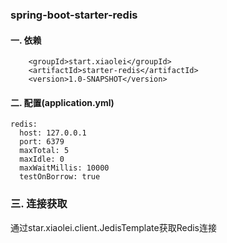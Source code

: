 
### spring-boot-starter-redis

#### 一. 依赖
```
    <groupId>start.xiaolei</groupId>
    <artifactId>starter-redis</artifactId>
    <version>1.0-SNAPSHOT</version>
```

#### 二. 配置(application.yml)
```
redis:
  host: 127.0.0.1
  port: 6379
  maxTotal: 5
  maxIdle: 0
  maxWaitMillis: 10000
  testOnBorrow: true
```

### 三. 连接获取
通过star.xiaolei.client.JedisTemplate获取Redis连接